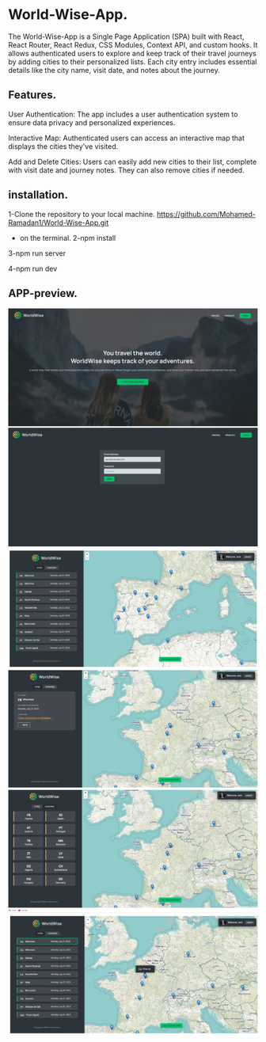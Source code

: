# World-Wise-App.

The World-Wise-App is a Single Page Application (SPA) built with React, React Router, React Redux, CSS Modules, Context API, and custom hooks. It allows authenticated users to explore and keep track of their travel journeys by adding cities to their personalized lists. Each city entry includes essential details like the city name, visit date, and notes about the journey.

## Features.

User Authentication: The app includes a user authentication system to ensure data privacy and personalized experiences.

Interactive Map: Authenticated users can access an interactive map that displays the cities they've visited.

Add and Delete Cities: Users can easily add new cities to their list, complete with visit date and journey notes. They can also remove cities if needed.

## installation.

1-Clone the repository to your local machine.
https://github.com/Mohamed-Ramadan1/World-Wise-App.git
* on the terminal.
2-npm install

3-npm run server

4-npm run dev

## APP-preview.

![image](./App-preview-images/w1.png)
![image](./App-preview-images/w2.png)
![image](./App-preview-images/w3.png)
![image](./App-preview-images/w4.png)
![image](./App-preview-images/w5.png)
![image](./App-preview-images/w6.png)
